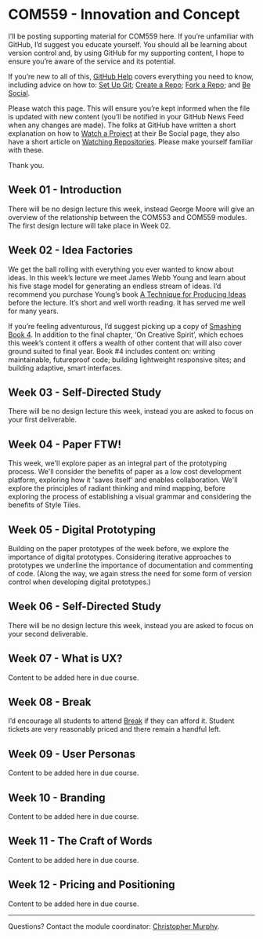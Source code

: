 COM559 - Innovation and Concept
===============================

I’ll be posting supporting material for COM559 here. If you’re unfamiliar with GitHub, I’d suggest you educate yourself. You should all be learning about version control and, by using GitHub for my supporting content, I hope to ensure you’re aware of the service and its potential.

If you’re new to all of this, [GitHub Help](https://help.github.com) covers everything you need to know, including advice on how to: [Set Up Git](https://help.github.com/articles/set-up-git); [Create a Repo](https://help.github.com/articles/create-a-repo); [Fork a Repo](https://help.github.com/articles/fork-a-repo); and [Be Social](https://help.github.com/articles/be-social).

Please watch this page. This will ensure you’re kept informed when the file is updated with new content (you’ll be notified in your GitHub News Feed when any changes are made). The folks at GitHub have written a short explanation on how to [Watch a Project](https://help.github.com/articles/be-social#watch-a-project) at their Be Social page, they also have a short article on [Watching Repositories](https://help.github.com/articles/watching-repositories). Please make yourself familiar with these.

Thank you.


Week 01 - Introduction
----------------------

There will be no design lecture this week, instead George Moore will give an overview of the relationship between the COM553 and COM559 modules. The first design lecture will take place in Week 02.


Week 02 - Idea Factories
------------------------

We get the ball rolling with everything you ever wanted to know about ideas. In this week’s lecture we meet James Webb Young and learn about his five stage model for generating an endless stream of ideas. I’d recommend you purchase Young’s book [A Technique for Producing Ideas](http://www.amazon.co.uk/exec/obidos/ASIN/0071410945/monographic-21) before the lecture. It’s short and well worth reading. It has served me well for many years.

If you’re feeling adventurous, I’d suggest picking up a copy of [Smashing Book 4](http://www.smashingmagazine.com/smashing-book-4-new-perspectives/). In addition to the final chapter, ‘On Creative Spirit’, which echoes this week’s content it offers a wealth of other content that will also cover ground suited to final year. Book #4 includes content on: writing maintainable, futureproof code; building lightweight responsive sites; and building adaptive, smart interfaces.


Week 03 - Self-Directed Study
-----------------------------

There will be no design lecture this week, instead you are asked to focus on your first deliverable.


Week 04 - Paper FTW!
--------------------

This week, we'll explore paper as an integral part of the prototyping process. We'll consider the benefits of paper as a low cost development platform, exploring how it 'saves itself' and enables collaboration. We'll explore the principles of radiant thinking and mind mapping, before exploring the process of establishing a visual grammar and considering the benefits of Style Tiles.


Week 05 - Digital Prototyping
-----------------------------

Building on the paper prototypes of the week before, we explore the importance of digital prototypes. Considering iterative approaches to prototypes we underline the importance of documentation and commenting of code. (Along the way, we again stress the need for some form of version control when developing digital prototypes.)


Week 06 - Self-Directed Study
-----------------------------

There will be no design lecture this week, instead you are asked to focus on your second deliverable.


Week 07 - What is UX?
---------------------

Content to be added here in due course.


Week 08 - Break
---------------

I’d encourage all students to attend [Break](http://breakconf.org) if they can afford it. Student tickets are very reasonably priced and there remain a handful left.


Week 09 - User Personas
-----------------------

Content to be added here in due course.


Week 10 - Branding
------------------

Content to be added here in due course.


Week 11 - The Craft of Words
----------------------------

Content to be added here in due course.


Week 12 - Pricing and Positioning
---------------------------------

Content to be added here in due course.


----


Questions? Contact the module coordinator: [Christopher Murphy](mailto:chris.murphy@ulster.ac.uk?Subject=COM559).

